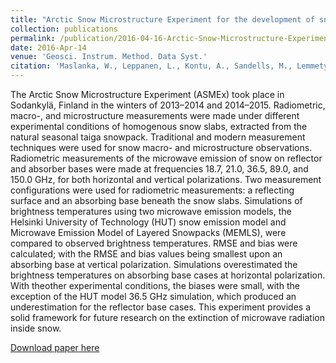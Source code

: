 ```yaml
---
title: "Arctic Snow Microstructure Experiment for the development of snow emission modelling"
collection: publications
permalink: /publication/2016-04-16-Arctic-Snow-Microstructure-Experiment-for-the-development-of-snow-emission-modelling
date: 2016-Apr-14
venue: 'Geosci. Instrum. Method. Data Syst.'
citation: 'Maslanka, W., Leppanen, L., Kontu, A., Sandells, M., Lemmetyinen, J., Schneebeli, M., Proksch, M., Matzl, M., Hannula, H-R., Gurney, R. (2016). &quot;Arctic Snow Microstructure Experiment for the development of snow emission modelling.&quot; <i>Geosci. Instrum. Method. Data Syst.</i>. 5, 85-94.'
---
```

The Arctic Snow Microstructure Experiment (ASMEx) took place in Sodankylä, Finland in the winters of 2013–2014 and 2014–2015. Radiometric, macro-, and microstructure measurements were made under different experimental conditions of homogenous snow slabs, extracted from the natural seasonal taiga snowpack. Traditional and modern measurement techniques were used for snow macro- and microstructure observations. Radiometric measurements of the microwave emission of snow on reflector and absorber bases were made at frequencies 18.7, 21.0, 36.5, 89.0, and 150.0 GHz, for both horizontal and vertical polarizations. Two measurement configurations were used for radiometric measurements: a reflecting surface and an absorbing base beneath the snow slabs. Simulations of brightness temperatures using two microwave emission models, the Helsinki University of Technology (HUT) snow emission model and Microwave Emission Model of Layered Snowpacks (MEMLS), were compared to observed brightness temperatures. RMSE and bias were calculated; with the RMSE and bias values being smallest upon an absorbing base at vertical polarization. Simulations overestimated the brightness temperatures on absorbing base cases at horizontal polarization. With theother experimental conditions, the biases were small, with the exception of the HUT model 36.5 GHz simulation, which produced an underestimation for the reflector base cases. This experiment provides a solid framework for future research on the extinction of microwave radiation inside snow.

[Download paper here](http://willmaslanka.github.io/files/gi-5-85-2016.pdf)
